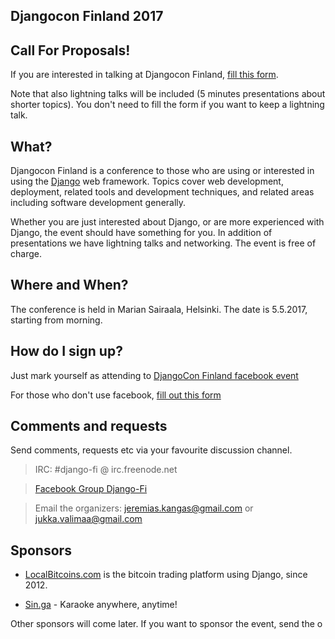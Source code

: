 ## Djangocon Finland 2017

## Call For Proposals!

If you are interested in talking at Djangocon Finland, [fill this form](https://docs.google.com/forms/d/e/1FAIpQLSdQTEjQtMY36Vrf4R5codd_urxK8YHw2DD-ehBzuRPe3AV0hw/viewform).

Note that also lightning talks will be included (5 minutes presentations about shorter topics). You don't need to fill the form if you want to keep a lightning talk.

## What?

Djangocon Finland is a conference to those who are using or interested in using the [Django](https://www.djangoproject.com/) web framework. Topics cover web development, deployment, related tools and development techniques, and related areas including software development generally.

Whether you are just interested about Django, or are more experienced with Django, the event should have something for you. In addition of presentations we have lightning talks and networking. The event is free of charge.

## Where and When?

The conference is held in Marian Sairaala, Helsinki. The date is 5.5.2017, starting from morning.

## How do I sign up?

Just mark yourself as attending to [DjangoCon Finland facebook event](https://www.facebook.com/events/221374368326265/)

For those who don't use facebook, [fill out this form](https://goo.gl/forms/6yMQV3VNEmSbDcrh1)

## Comments and requests

Send comments, requests etc via your favourite discussion channel.

> IRC: #django-fi @ irc.freenode.net

> [Facebook Group Django-Fi](https://www.facebook.com/groups/203371843034030/)

> Email the organizers: jeremias.kangas@gmail.com or jukka.valimaa@gmail.com 

## Sponsors

- [LocalBitcoins.com](http://localbitcoins.com) is the bitcoin trading platform using Django, since 2012.

- [Sin.ga](https://sin.ga/) - Karaoke anywhere, anytime!

Other sponsors will come later. If you want to sponsor the event, send the o
